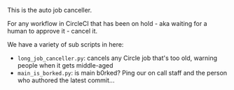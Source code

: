 This is the auto job canceller.

For any workflow in CircleCI that has been on hold - aka waiting for a human to approve it - cancel it.

We have a variety of sub scripts in here:

  * `long_job_canceller.py`: cancels any Circle job that's too old, warning people when it gets middle-aged
  * `main_is_borked.py`: is main b0rked? Ping our on call staff and the person who authored the latest commit...
